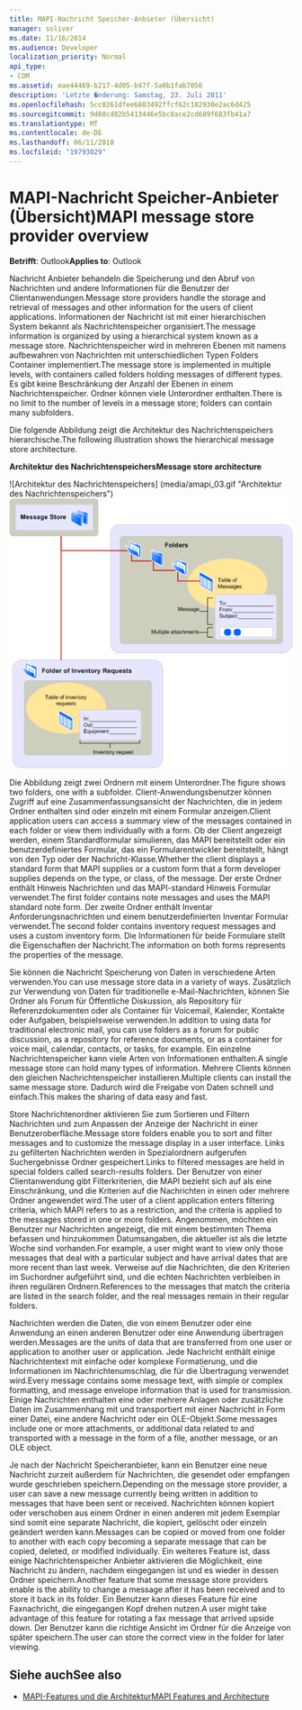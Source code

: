 ```yaml
---
title: MAPI-Nachricht Speicher-Anbieter (Übersicht)
manager: soliver
ms.date: 11/16/2014
ms.audience: Developer
localization_priority: Normal
api_type:
- COM
ms.assetid: eae44469-b217-4d05-b47f-5a0b1fab7056
description: 'Letzte �nderung: Samstag, 23. Juli 2011'
ms.openlocfilehash: 5cc8261dfee6803492ffcf62c182930e2ac6d425
ms.sourcegitcommit: 9d60cd82b5413446e5bc8ace2cd689f683fb41a7
ms.translationtype: MT
ms.contentlocale: de-DE
ms.lasthandoff: 06/11/2018
ms.locfileid: "19793029"
---
```

# <a name="mapi-message-store-provider-overview"></a><span data-ttu-id="bfc64-103">MAPI-Nachricht Speicher-Anbieter (Übersicht)</span><span class="sxs-lookup"><span data-stu-id="bfc64-103">MAPI message store provider overview</span></span>
  
<span data-ttu-id="bfc64-104">**Betrifft**: Outlook</span><span class="sxs-lookup"><span data-stu-id="bfc64-104">**Applies to**: Outlook</span></span> 
  
<span data-ttu-id="bfc64-105">Nachricht Anbieter behandeln die Speicherung und den Abruf von Nachrichten und andere Informationen für die Benutzer der Clientanwendungen.</span><span class="sxs-lookup"><span data-stu-id="bfc64-105">Message store providers handle the storage and retrieval of messages and other information for the users of client applications.</span></span> <span data-ttu-id="bfc64-106">Informationen der Nachricht ist mit einer hierarchischen System bekannt als Nachrichtenspeicher organisiert.</span><span class="sxs-lookup"><span data-stu-id="bfc64-106">The message information is organized by using a hierarchical system known as a message store.</span></span> <span data-ttu-id="bfc64-107">Nachrichtenspeicher wird in mehreren Ebenen mit namens aufbewahren von Nachrichten mit unterschiedlichen Typen Folders Container implementiert.</span><span class="sxs-lookup"><span data-stu-id="bfc64-107">The message store is implemented in multiple levels, with containers called folders holding messages of different types.</span></span> <span data-ttu-id="bfc64-108">Es gibt keine Beschränkung der Anzahl der Ebenen in einem Nachrichtenspeicher. Ordner können viele Unterordner enthalten.</span><span class="sxs-lookup"><span data-stu-id="bfc64-108">There is no limit to the number of levels in a message store; folders can contain many subfolders.</span></span> 
  
<span data-ttu-id="bfc64-109">Die folgende Abbildung zeigt die Architektur des Nachrichtenspeichers hierarchische.</span><span class="sxs-lookup"><span data-stu-id="bfc64-109">The following illustration shows the hierarchical message store architecture.</span></span>
  
<span data-ttu-id="bfc64-110">**Architektur des Nachrichtenspeichers**</span><span class="sxs-lookup"><span data-stu-id="bfc64-110">**Message store architecture**</span></span>
  
<span data-ttu-id="bfc64-111">![Architektur des Nachrichtenspeichers] (media/amapi_03.gif "Architektur des Nachrichtenspeichers")</span><span class="sxs-lookup"><span data-stu-id="bfc64-111">![Message store architecture](media/amapi_03.gif "Message store architecture")</span></span>
  
<span data-ttu-id="bfc64-112">Die Abbildung zeigt zwei Ordnern mit einem Unterordner.</span><span class="sxs-lookup"><span data-stu-id="bfc64-112">The figure shows two folders, one with a subfolder.</span></span> <span data-ttu-id="bfc64-113">Client-Anwendungsbenutzer können Zugriff auf eine Zusammenfassungsansicht der Nachrichten, die in jedem Ordner enthalten sind oder einzeln mit einem Formular anzeigen.</span><span class="sxs-lookup"><span data-stu-id="bfc64-113">Client application users can access a summary view of the messages contained in each folder or view them individually with a form.</span></span> <span data-ttu-id="bfc64-114">Ob der Client angezeigt werden, einem Standardformular simulieren, das MAPI bereitstellt oder ein benutzerdefiniertes Formular, das ein Formularentwickler bereitstellt, hängt von den Typ oder der Nachricht-Klasse.</span><span class="sxs-lookup"><span data-stu-id="bfc64-114">Whether the client displays a standard form that MAPI supplies or a custom form that a form developer supplies depends on the type, or class, of the message.</span></span> <span data-ttu-id="bfc64-115">Der erste Ordner enthält Hinweis Nachrichten und das MAPI-standard Hinweis Formular verwendet.</span><span class="sxs-lookup"><span data-stu-id="bfc64-115">The first folder contains note messages and uses the MAPI standard note form.</span></span> <span data-ttu-id="bfc64-116">Der zweite Ordner enthält Inventar Anforderungsnachrichten und einem benutzerdefinierten Inventar Formular verwendet.</span><span class="sxs-lookup"><span data-stu-id="bfc64-116">The second folder contains inventory request messages and uses a custom inventory form.</span></span> <span data-ttu-id="bfc64-117">Die Informationen für beide Formulare stellt die Eigenschaften der Nachricht.</span><span class="sxs-lookup"><span data-stu-id="bfc64-117">The information on both forms represents the properties of the message.</span></span>
  
<span data-ttu-id="bfc64-118">Sie können die Nachricht Speicherung von Daten in verschiedene Arten verwenden.</span><span class="sxs-lookup"><span data-stu-id="bfc64-118">You can use message store data in a variety of ways.</span></span> <span data-ttu-id="bfc64-119">Zusätzlich zur Verwendung von Daten für traditionelle e-Mail-Nachrichten, können Sie Ordner als Forum für Öffentliche Diskussion, als Repository für Referenzdokumenten oder als Container für Voicemail, Kalender, Kontakte oder Aufgaben, beispielsweise verwenden.</span><span class="sxs-lookup"><span data-stu-id="bfc64-119">In addition to using data for traditional electronic mail, you can use folders as a forum for public discussion, as a repository for reference documents, or as a container for voice mail, calendar, contacts, or tasks, for example.</span></span> <span data-ttu-id="bfc64-120">Ein einzelne Nachrichtenspeicher kann viele Arten von Informationen enthalten.</span><span class="sxs-lookup"><span data-stu-id="bfc64-120">A single message store can hold many types of information.</span></span> <span data-ttu-id="bfc64-121">Mehrere Clients können den gleichen Nachrichtenspeicher installieren.</span><span class="sxs-lookup"><span data-stu-id="bfc64-121">Multiple clients can install the same message store.</span></span> <span data-ttu-id="bfc64-122">Dadurch wird die Freigabe von Daten schnell und einfach.</span><span class="sxs-lookup"><span data-stu-id="bfc64-122">This makes the sharing of data easy and fast.</span></span> 
  
<span data-ttu-id="bfc64-123">Store Nachrichtenordner aktivieren Sie zum Sortieren und Filtern Nachrichten und zum Anpassen der Anzeige der Nachricht in einer Benutzeroberfläche.</span><span class="sxs-lookup"><span data-stu-id="bfc64-123">Message store folders enable you to sort and filter messages and to customize the message display in a user interface.</span></span> <span data-ttu-id="bfc64-124">Links zu gefilterten Nachrichten werden in Spezialordnern aufgerufen Suchergebnisse Ordner gespeichert.</span><span class="sxs-lookup"><span data-stu-id="bfc64-124">Links to filtered messages are held in special folders called search-results folders.</span></span> <span data-ttu-id="bfc64-125">Der Benutzer von einer Clientanwendung gibt Filterkriterien, die MAPI bezieht sich auf als eine Einschränkung, und die Kriterien auf die Nachrichten in einen oder mehrere Ordner angewendet wird.</span><span class="sxs-lookup"><span data-stu-id="bfc64-125">The user of a client application enters filtering criteria, which MAPI refers to as a restriction, and the criteria is applied to the messages stored in one or more folders.</span></span> <span data-ttu-id="bfc64-126">Angenommen, möchten ein Benutzer nur Nachrichten angezeigt, die mit einem bestimmten Thema befassen und hinzukommen Datumsangaben, die aktueller ist als die letzte Woche sind vorhanden.</span><span class="sxs-lookup"><span data-stu-id="bfc64-126">For example, a user might want to view only those messages that deal with a particular subject and have arrival dates that are more recent than last week.</span></span> <span data-ttu-id="bfc64-127">Verweise auf die Nachrichten, die den Kriterien im Suchordner aufgeführt sind, und die echten Nachrichten verbleiben in ihren regulären Ordnern.</span><span class="sxs-lookup"><span data-stu-id="bfc64-127">References to the messages that match the criteria are listed in the search folder, and the real messages remain in their regular folders.</span></span>
  
<span data-ttu-id="bfc64-128">Nachrichten werden die Daten, die von einem Benutzer oder eine Anwendung an einen anderen Benutzer oder eine Anwendung übertragen werden.</span><span class="sxs-lookup"><span data-stu-id="bfc64-128">Messages are the units of data that are transferred from one user or application to another user or application.</span></span> <span data-ttu-id="bfc64-129">Jede Nachricht enthält einige Nachrichtentext mit einfache oder komplexe Formatierung, und die Informationen im Nachrichtenumschlag, die für die Übertragung verwendet wird.</span><span class="sxs-lookup"><span data-stu-id="bfc64-129">Every message contains some message text, with simple or complex formatting, and message envelope information that is used for transmission.</span></span> <span data-ttu-id="bfc64-130">Einige Nachrichten enthalten eine oder mehrere Anlagen oder zusätzliche Daten im Zusammenhang mit und transportiert mit einer Nachricht in Form einer Datei, eine andere Nachricht oder ein OLE-Objekt.</span><span class="sxs-lookup"><span data-stu-id="bfc64-130">Some messages include one or more attachments, or additional data related to and transported with a message in the form of a file, another message, or an OLE object.</span></span> 
  
<span data-ttu-id="bfc64-131">Je nach der Nachricht Speicheranbieter, kann ein Benutzer eine neue Nachricht zurzeit außerdem für Nachrichten, die gesendet oder empfangen wurde geschrieben speichern.</span><span class="sxs-lookup"><span data-stu-id="bfc64-131">Depending on the message store provider, a user can save a new message currently being written in addition to messages that have been sent or received.</span></span> <span data-ttu-id="bfc64-132">Nachrichten können kopiert oder verschoben aus einem Ordner in einen anderen mit jedem Exemplar sind somit eine separate Nachricht, die kopiert, gelöscht oder einzeln geändert werden kann.</span><span class="sxs-lookup"><span data-stu-id="bfc64-132">Messages can be copied or moved from one folder to another with each copy becoming a separate message that can be copied, deleted, or modified individually.</span></span> <span data-ttu-id="bfc64-133">Ein weiteres Feature ist, dass einige Nachrichtenspeicher Anbieter aktivieren die Möglichkeit, eine Nachricht zu ändern, nachdem eingegangen ist und es wieder in dessen Ordner speichern.</span><span class="sxs-lookup"><span data-stu-id="bfc64-133">Another feature that some message store providers enable is the ability to change a message after it has been received and to store it back in its folder.</span></span> <span data-ttu-id="bfc64-134">Ein Benutzer kann dieses Feature für eine Faxnachricht, die eingegangen Kopf drehen nutzen.</span><span class="sxs-lookup"><span data-stu-id="bfc64-134">A user might take advantage of this feature for rotating a fax message that arrived upside down.</span></span> <span data-ttu-id="bfc64-135">Der Benutzer kann die richtige Ansicht im Ordner für die Anzeige von später speichern.</span><span class="sxs-lookup"><span data-stu-id="bfc64-135">The user can store the correct view in the folder for later viewing.</span></span> 
  
## <a name="see-also"></a><span data-ttu-id="bfc64-136">Siehe auch</span><span class="sxs-lookup"><span data-stu-id="bfc64-136">See also</span></span>

- [<span data-ttu-id="bfc64-137">MAPI-Features und die Architektur</span><span class="sxs-lookup"><span data-stu-id="bfc64-137">MAPI Features and Architecture</span></span>](mapi-features-and-architecture.md)

